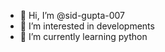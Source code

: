 - 👋 Hi, I’m @sid-gupta-007
- 👀 I’m interested in developments
- 🌱 I’m currently learning python
<!--- 💞️ I’m looking to collaborate on ...
 📫 How to reach me ...--->

<!---
sid-gupta-007/sid-gupta-007 is a ✨ special ✨ repository because its `README.md` (this file) appears on your GitHub profile.
You can click the Preview link to take a look at your changes.
--->
